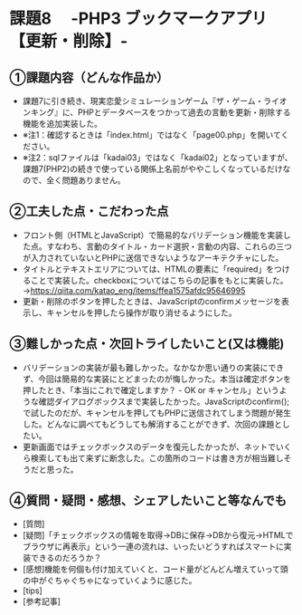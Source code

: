 # 課題8　 -PHP3 ブックマークアプリ【更新・削除】-

## ①課題内容（どんな作品か）
- 課題7に引き続き、現実恋愛シミュレーションゲーム『ザ・ゲーム・ライオンキング』に、PHPとデータベースをつかって過去の言動を更新・削除する機能を追加実装した。
- ※注1：確認するときは「index.html」ではなく「page00.php」を開いてください。
- ※注2：sqlファイルは「kadai03」ではなく「kadai02」となっていますが、課題7(PHP2)の続きで使っている関係上名前がややこしくなっているだけなので、全く問題ありません。
  
## ②工夫した点・こだわった点
- フロント側（HTMLとJavaScript）で簡易的なバリデーション機能を実装した点。すなわち、言動のタイトル・カード選択・言動の内容、これらの三つが入力されていないとPHPに送信できないようなアーキテクチャにした。
- タイトルとテキストエリアについては、HTMLの要素に「required」をつけることで実装した。checkboxについてはこちらの記事をもとに実装した。→https://qiita.com/katao_eng/items/ffea1575afdc95646995
- 更新・削除のボタンを押したときは、JavaScriptのconfirmメッセージを表示し、キャンセルを押したら操作が取り消せるようにした。

## ③難しかった点・次回トライしたいこと(又は機能)
- バリデーションの実装が最も難しかった。なかなか思い通りの実装にできず、今回は簡易的な実装にとどまったのが悔しかった。本当は確定ボタンを押したとき、「本当にこれで確定しますか？ - OK or キャンセル」というような確認ダイアログボックスまで実装したかった。JavaScriptのconfirm();で試したのだが、キャンセルを押してもPHPに送信されてしまう問題が発生した。どんなに調べてもどうしても解消することができず、次回の課題としたい。
- 更新画面ではチェックボックスのデータを復元したかったが、ネットでいくら検索しても出て来ずに断念した。この箇所のコードは書き方が相当難しそうだと思った。

## ④質問・疑問・感想、シェアしたいこと等なんでも
- [質問]
- [疑問]「チェックボックスの情報を取得→DBに保存→DBから復元→HTMLでブラウザに再表示」という一連の流れは、いったいどうすればスマートに実装できるのだろうか？
- [感想]機能を何個も付け加えていくと、コード量がどんどん増えていって頭の中がぐちゃぐちゃになっていくように感じた。
- [tips]
- [参考記事]
